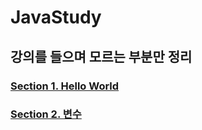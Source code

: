 # JavaStudy
## 강의를 들으며 모르는 부분만 정리

### [Section 1. Hello World](Write/Section1.md)
### [Section 2. 변수](Write/Section2.md)


